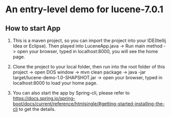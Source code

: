 # An entry-level demo for lucene-7.0.1
## How to start App
1. This is a maven project, so you can import the project into your IDE(Itellij Idea or Eclipse). Then played into LuceneApp.java -> Run main method -> open your browser, typed in localhost:8000, you will see the home page.

2. Clone the project to your local folder, then run into the root folder of this project -> open DOS window -> mvn clean package -> java -jar target/lucene-demo-1.0-SHAPSHOT.jar -> open your browser, typed in localhost:8000 to load your home page.

3. You can also start the app by Spring-cli, please refer to https://docs.spring.io/spring-boot/docs/current/reference/htmlsingle/#getting-started-installing-the-cli to get the details.
